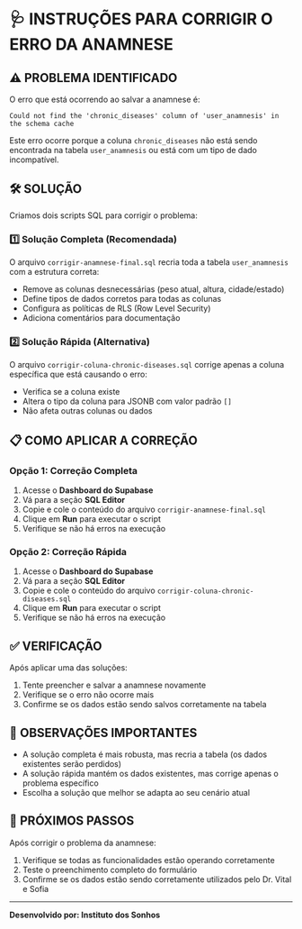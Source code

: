 # 🩺 INSTRUÇÕES PARA CORRIGIR O ERRO DA ANAMNESE

## ⚠️ PROBLEMA IDENTIFICADO

O erro que está ocorrendo ao salvar a anamnese é:

```
Could not find the 'chronic_diseases' column of 'user_anamnesis' in the schema cache
```

Este erro ocorre porque a coluna `chronic_diseases` não está sendo encontrada na tabela `user_anamnesis` ou está com um tipo de dado incompatível.

## 🛠️ SOLUÇÃO

Criamos dois scripts SQL para corrigir o problema:

### 1️⃣ Solução Completa (Recomendada)

O arquivo `corrigir-anamnese-final.sql` recria toda a tabela `user_anamnesis` com a estrutura correta:
- Remove as colunas desnecessárias (peso atual, altura, cidade/estado)
- Define tipos de dados corretos para todas as colunas
- Configura as políticas de RLS (Row Level Security)
- Adiciona comentários para documentação

### 2️⃣ Solução Rápida (Alternativa)

O arquivo `corrigir-coluna-chronic-diseases.sql` corrige apenas a coluna específica que está causando o erro:
- Verifica se a coluna existe
- Altera o tipo da coluna para JSONB com valor padrão `[]`
- Não afeta outras colunas ou dados

## 📋 COMO APLICAR A CORREÇÃO

### Opção 1: Correção Completa

1. Acesse o **Dashboard do Supabase**
2. Vá para a seção **SQL Editor**
3. Copie e cole o conteúdo do arquivo `corrigir-anamnese-final.sql`
4. Clique em **Run** para executar o script
5. Verifique se não há erros na execução

### Opção 2: Correção Rápida

1. Acesse o **Dashboard do Supabase**
2. Vá para a seção **SQL Editor**
3. Copie e cole o conteúdo do arquivo `corrigir-coluna-chronic-diseases.sql`
4. Clique em **Run** para executar o script
5. Verifique se não há erros na execução

## ✅ VERIFICAÇÃO

Após aplicar uma das soluções:

1. Tente preencher e salvar a anamnese novamente
2. Verifique se o erro não ocorre mais
3. Confirme se os dados estão sendo salvos corretamente na tabela

## 📝 OBSERVAÇÕES IMPORTANTES

- A solução completa é mais robusta, mas recria a tabela (os dados existentes serão perdidos)
- A solução rápida mantém os dados existentes, mas corrige apenas o problema específico
- Escolha a solução que melhor se adapta ao seu cenário atual

## 🔄 PRÓXIMOS PASSOS

Após corrigir o problema da anamnese:

1. Verifique se todas as funcionalidades estão operando corretamente
2. Teste o preenchimento completo do formulário
3. Confirme se os dados estão sendo corretamente utilizados pelo Dr. Vital e Sofia

---

**Desenvolvido por: Instituto dos Sonhos**
